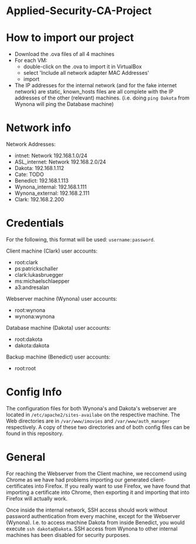 # Applied-Security-CA-Project

# How to import our project
- Download the .ova files of all 4 machines
- For each VM:
    - double-click on the .ova to import it in VirtualBox
    - select 'Include all network adapter MAC Addresses'
    - import
- The IP addresses for the internal network (and for the fake internet network) are static, known_hosts files are all complete with the IP addresses of the other (relevant) machines. (i.e. doing `ping Dakota` from Wynona will ping the Database machine)


# Network info
Network Addresses:

- intnet: Network 192.168.1.0/24
- ASL_internet: Network 192.168.2.0/24
- Dakota: 192.168.1.112
- Cate: TODO
- Benedict: 192.168.1.113
- Wynona_internal: 192.168.1.111
- Wynona_external: 192.168.2.111
- Clark: 192.168.2.200

# Credentials
For the following, this format will be used: `username:password`.

Client machine (Clark) user accounts:
- root:clark
- ps:patrickschaller
- clark:lukasbruegger
- ms:michaelschlaepper
- a3:andresalan

Webserver machine (Wynona) user accounts:
- root:wynona
- wynona:wynona

Database machine (Dakota) user accounts:
- root:dakota
- dakota:dakota

Backup machine (Benedict) user accounts:
- root:root


# Config Info
The configuration files for both Wynona's and Dakota's webserver are located in `/etc/apache2/sites-availabe` on the respective machine. The Web directories are in `/var/www/imovies` and `/var/www/auth_manager` respectively. A copy of these two directories and of both config files can be found in this repository.


# General
For reaching the Webserver from the Client machine, we reccomend using Chrome as we have had problems importing our generated client-certificates into Firefox. If you really want to use Firefox, we have found that importing a certificate into Chrome, then exporting it and importing that into Firefox will actually work.

Once inside the internal network, SSH access should work without password authentication from every machine, except for the Webserver (Wynona). I.e. to access machine Dakota from inside Benedict, you would execute `ssh dakota@Dakota`. SSH access from Wynona to other internal machines has been disabled for security purposes.